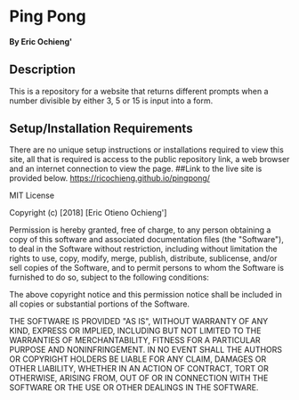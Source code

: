 # Ping Pong
#### By Eric Ochieng'
## Description
This is a repository for a website that returns different prompts when a number divisible by either 3, 5 or 15 is input into a form.

## Setup/Installation Requirements
There are no unique setup instructions or installations required to view this site, all that is required is access to the public repository link, a web browser and an internet connection to view the page. ##Link to the live site is provided below. https://ricochieng.github.io/pingpong/

MIT License

Copyright (c) [2018] [Eric Otieno Ochieng']

Permission is hereby granted, free of charge, to any person obtaining a copy of this software and associated documentation files (the "Software"), to deal in the Software without restriction, including without limitation the rights to use, copy, modify, merge, publish, distribute, sublicense, and/or sell copies of the Software, and to permit persons to whom the Software is furnished to do so, subject to the following conditions:

The above copyright notice and this permission notice shall be included in all copies or substantial portions of the Software.

THE SOFTWARE IS PROVIDED "AS IS", WITHOUT WARRANTY OF ANY KIND, EXPRESS OR IMPLIED, INCLUDING BUT NOT LIMITED TO THE WARRANTIES OF MERCHANTABILITY, FITNESS FOR A PARTICULAR PURPOSE AND NONINFRINGEMENT. IN NO EVENT SHALL THE AUTHORS OR COPYRIGHT HOLDERS BE LIABLE FOR ANY CLAIM, DAMAGES OR OTHER LIABILITY, WHETHER IN AN ACTION OF CONTRACT, TORT OR OTHERWISE, ARISING FROM, OUT OF OR IN CONNECTION WITH THE SOFTWARE OR THE USE OR OTHER DEALINGS IN THE SOFTWARE.

